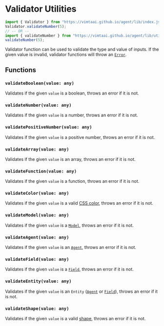# Validator Utilities

```js
import { Validator } from "https://vimtaai.github.io/agent/lib/index.js"
Validator.validateNumber(5);
// -- OR --
import { validateNumber } from "https://vimtaai.github.io/agent/lib/utils.js";
validateNumber(5);
```

Validator function can be used to validate the type and value of inputs. If the given value is invalid, validator functions will throw an [`Error`][error].

## Functions

### `validateBoolean(value: any)`

Validates if the given `value` is a boolean, throws an error if it is not.

### `validateNumber(value: any)`

Validates if the given `value` is a number, throws an error if it is not.

### `validatePositiveNumber(value: any)`

Validates if the given `value` is a positive number, throws an error if it is not.

### `validateArray(value: any)`

Validates if the given `value` is an array, throws an error if it is not.

### `validateFunction(value: any)`

Validates if the given `value` is a function, throws an error if it is not.

### `validateColor(value: any)`

Validates if the given `value` is a valid [CSS color][color], throws an error if it is not.

### `validateModel(value: any)`

Validates if the given `value` is a [`Model`][model], throws an error if it is not.

### `validateAgent(value: any)`

Validates if the given `value` is an [`Agent`][agent], throws an error if it is not.

### `validateField(value: any)`

Validates if the given `value` is a [`Field`][field], throws an error if it is not.

### `validateEntity(value: any)`

Validates if the given `value` is an `Entity` ([`Agent`][agent] or [`Field`][field]), throws an error if it is not.

### `validateShape(value: any)`

Validates if the given `value` is a valid [shape][shape], throws an error if it is not.

[model]: /reference/modeling/model
[field]: /reference/modeling/field
[agent]: /reference/modeling/agent
[shape]: /reference/modeling/shapes
[color]: https://developer.mozilla.org/en-US/docs/Web/CSS/color_value
[error]: https://developer.mozilla.org/en-US/docs/Web/JavaScript/Reference/Global_Objects/Error
